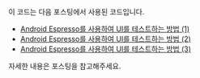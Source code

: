 이 코드는 다음 포스팅에서 사용된 코드입니다.

* [Android Espresso를 사용하여 UI를 테스트하는 방법 (1)](https://codechacha.com/ko/android-test-espresso/)
* [Android Espresso를 사용하여 UI를 테스트하는 방법 (2)](https://codechacha.com/ko/android-test-espresso2/)
* [Android Espresso를 사용하여 UI를 테스트하는 방법 (3)](https://codechacha.com/ko/android-test-espresso3/)

자세한 내용은 포스팅을 참고해주세요.
